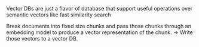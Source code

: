 Vector DBs are just a flavor of database that support useful operations over semantic vectors like fast similarity search

Break documents into fixed size chunks and pass those chunks through an embedding model to produce a vector representation of the chunk. -> Write those vectors to a vector DB.


